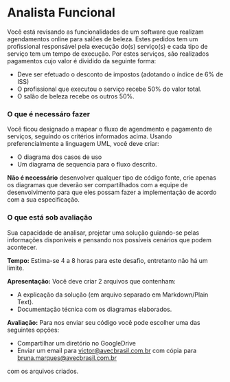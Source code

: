 # Analista Funcional

Você está revisando as funcionalidades de um software que realizam agendamentos online para salões de beleza. Estes pedidos tem um profissional responsável pela execução do(s) serviço(s) e cada tipo de serviço tem um tempo de execução. Por estes serviços, são realizados pagamentos cujo valor é dividido da seguinte forma: 	

- Deve ser efetuado o desconto de impostos (adotando o índice de 6% de ISS)
- O profissional que executou o serviço recebe 50% do valor total.
- O salão de beleza recebe os outros 50%.


### O que é necessáro fazer

Você ficou designado a mapear o fluxo de agendmento e pagamento de serviços, seguindo os critérios informados acima. Usando preferencialmente a linguagem UML, você deve criar:

- O diagrama dos casos de uso
- Um diagrama de sequencia para o fluxo descrito.

__Não é necessário__ desenvolver qualquer tipo de código fonte, crie apenas os diagramas que deverão ser compartilhados com a equipe de desenvolvimento para que eles possam fazer a implementação de acordo com a sua especificação.

### O que está sob avaliação

Sua capacidade de analisar, projetar uma solução guiando-se pelas informações disponíveis e pensando nos possíveis cenários que podem acontecer.

**Tempo:**  Estima-se 4 a 8 horas para este desafio, entretanto não há um limite.

**Apresentação:** Você deve criar 2 arquivos que contenham:
- A explicação da solução (em arquivo separado em Markdown/Plain Text).
- Documentação técnica com os diagramas elaborados.

**Avaliação:** Para nos enviar seu código você pode escolher uma das seguintes opções:

- Compartilhar um diretório no GoogleDrive
- Enviar um email para victor@avecbrasil.com.br com cópia para bruna.marques@avecbrasil.com.br

com os arquivos criados.